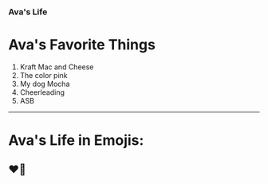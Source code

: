 ### Ava's Life
# Ava's Favorite Things
1. Kraft Mac and Cheese
2. The color pink
3. My dog Mocha
4. Cheerleading
5. ASB

---

# Ava's Life in Emojis:
:heart::dog:
---


